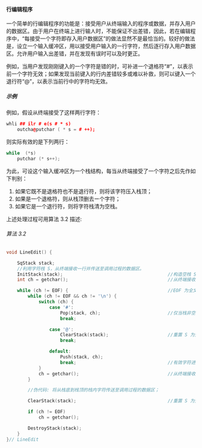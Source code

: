 
#### 行编辑程序

一个简单的行编辑程序的功能是：接受用户从终端输入的程序或数据，并存入用户的数据区。由于用户在终端上进行输人时，不能保证不出差错，因此，若在编辑程序中，“每接受一个字符即存入用户数据区”的做法显然不是最恰当的。较好的做法是，设立一个输入缓冲区，用以接受用户输入的一行字符，然后逐行存入用户数据区。允许用户输入出差错，并在发现有误时可以及时更正。

例如，当用户发现刚刚键入的一个字符是错的时，可补进一个退格符“#”，以表示前一个字符无效；如果发现当前键入的行内差错较多或难以补救，则可以键入一个退行符“@”，以表示当前行中的字符均无效。

##### 示例

例如，假设从终端接受了这样两行字符：

```cpp
whli ## ilr # e(s # * s)
    outcha@putchar ( * s = # ++);
```

则实际有效的是下列两行：

```cpp
while  (*s)
    putchar (* s++);
```

为此，可设这个输入缓冲区为一个栈结构，每当从终端接受了一个字符之后先作如下判别：

1. 如果它既不是退格符也不是退行符，则将该字符压入栈顶；
2. 如果是一个退格符，则从栈顶删去ー个字符；
3. 如果它是一个退行符，则将字符栈清为空栈。

上述处理过程可用算法 3.2 描述:

###### 算法 3.2

```cpp
void LineEdit() {

    SqStack stack;
    //利用字符栈 S，从终端接收一行并传送至调用过程的数据区。
    InitStack(stack);                                       //构造空栈 S
    int ch = getchar();                                     //从终端接收第一个字符

    while (ch != EOF) {                                     //EOF 为全文结束符
        while (ch != EOF && ch != '\n') {
            switch (ch) {
                case '#':
                    Pop(stack, ch);                         //仅当栈非空时退栈
                    break;

                case '@':
                    ClearStack(stack);                      //重置 S 为空
                    break;

                default:
                    Push(stack, ch);
                    break;                                  //有效字符进栈，未考虑栈满情形
            }
            ch = getchar();                                 //从终端接收下一个字符
        }

        //伪代码: 将从栈底到栈顶的栈内字符传送至调用过程的数据区；

        ClearStack(stack);                                  //重置 S 为空栈

        if (ch != EOF)
            ch = getchar();

        DestroyStack(stack);
    }
}// LineEdit
```